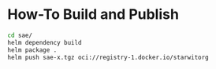 # How-To Build and Publish
```sh
cd sae/
helm dependency build
helm package .
helm push sae-x.tgz oci://registry-1.docker.io/starwitorg
```